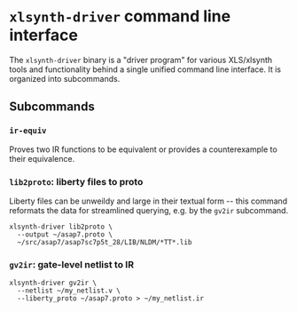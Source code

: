 # `xlsynth-driver` command line interface

The `xlsynth-driver` binary is a "driver program" for various XLS/xlsynth tools and functionality
behind a single unified command line interface. It is organized into subcommands.

## Subcommands

### `ir-equiv`

Proves two IR functions to be equivalent or provides a counterexample to their equivalence.

### `lib2proto`: liberty files to proto

Liberty files can be unweildy and large in their textual form -- this command reformats the data
for streamlined querying, e.g. by the `gv2ir` subcommand.

```shell
xlsynth-driver lib2proto \
  --output ~/asap7.proto \
  ~/src/asap7/asap7sc7p5t_28/LIB/NLDM/*TT*.lib
```

### `gv2ir`: gate-level netlist to IR

```shell
xlsynth-driver gv2ir \
  --netlist ~/my_netlist.v \
  --liberty_proto ~/asap7.proto > ~/my_netlist.ir
```
